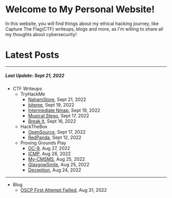 # Welcome to My Personal Website!

In this website, you will find things about my ethical hacking journey, like Capture The Flag(CTF) writeups, blogs and more, as I'm willing to share all my thoughts about cybersecurity!

# Latest Posts

* * *
##### Last Update: Sept 21, 2022

- CTF Writeups
	- TryHackMe
		- [NahamStore](https://siunam321.github.io/ctf/tryhackme/NahamStore/), Sept 21, 2022
		- [biteme](https://siunam321.github.io/ctf/tryhackme/biteme/), Sept 19, 2022
		- [Intermediate Nmap](https://siunam321.github.io/ctf/tryhackme/Intermediate-Nmap/), Sept 19, 2022
		- [Musical Stego](https://siunam321.github.io/ctf/tryhackme/Musical-Stego/), Sept 17, 2022
		- [Break It](https://siunam321.github.io/ctf/tryhackme/Break-It/), Sept 16, 2022
	- HackTheBox
		- [OpenSource](https://siunam321.github.io/ctf/hackthebox/OpenSource/), Sept 17, 2022
		- [RedPanda](https://siunam321.github.io/ctf/hackthebox/RedPanda/), Sept 12, 2022
	- Proving Grounds Play
		- [DC-9](https://siunam321.github.io/ctf/pgplay/DC-9/), Aug 27, 2022
		- [ICMP](https://siunam321.github.io/ctf/pgplay/ICMP/), Aug 26, 2022
		- [My-CMSMS](https://siunam321.github.io/ctf/pgplay/My-CMSMS/), Aug 25, 2022
		- [GlasgowSmile](https://siunam321.github.io/ctf/pgplay/GlasgowSmile/), Aug 25, 2022
		- [Deception](https://siunam321.github.io/ctf/pgplay/Deception/), Aug 24, 2022

* * *
- Blog
	- [OSCP First Attempt Failled](https://siunam321.github.io/blog/2022-08-31-OSCP-First-Attempt-Failled), Aug 31, 2022

